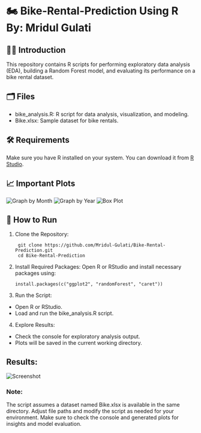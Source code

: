 # 🏍️ Bike-Rental-Prediction Using R By: Mridul Gulati

## 👋🏻 Introduction
This repository contains R scripts for performing exploratory data analysis (EDA), building a Random Forest model, and evaluating its performance on a bike rental dataset.

## 🗂️ Files
* bike_analysis.R: R script for data analysis, visualization, and modeling.
* Bike.xlsx: Sample dataset for bike rentals.

## 🛠️ Requirements
Make sure you have R installed on your system. You can download it from [R Studio](https://posit.co/downloads/).

## 📈 Important Plots
![Graph by Month](https://github.com/Mridul-Gulati/Spotify_EDA/assets/90506788/c68049b7-80fd-4849-aed6-8f8e20bc0b38)
![Graph by Year](https://github.com/Mridul-Gulati/Spotify_EDA/assets/90506788/aceb809c-d616-4997-b937-40d8bb23e377)
![Box Plot](https://github.com/Mridul-Gulati/Spotify_EDA/assets/90506788/a88716e7-2067-471a-b063-c164593217e8)

## 🚀 How to Run
1. Clone the Repository:
   
   ```
    git clone https://github.com/Mridul-Gulati/Bike-Rental-Prediction.git
    cd Bike-Rental-Prediction
   ```
2. Install Required Packages:
   Open R or RStudio and install necessary packages using:

   ```
   install.packages(c("ggplot2", "randomForest", "caret"))
   ```
3. Run the Script:
  * Open R or RStudio.
  * Load and run the bike_analysis.R script.
4. Explore Results:
  * Check the console for exploratory analysis output.
  * Plots will be saved in the current working directory.
## Results:
![Screenshot](https://github.com/Mridul-Gulati/Spotify_EDA/assets/90506788/f7f3824b-a3fd-4596-b460-8f3f1d742a64)

### Note:
The script assumes a dataset named Bike.xlsx is available in the same directory.
Adjust file paths and modify the script as needed for your environment.
Make sure to check the console and generated plots for insights and model evaluation.



